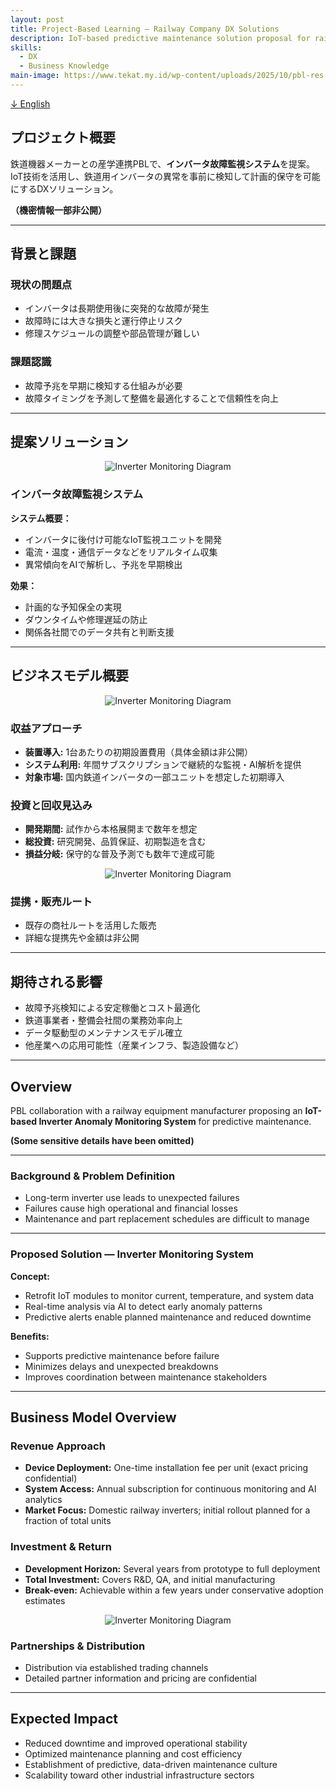 ```yaml
---
layout: post
title: Project-Based Learning — Railway Company DX Solutions
description: IoT-based predictive maintenance solution proposal for railway inverter systems.
skills:
  - DX
  - Business Knowledge
main-image: https://www.tekat.my.id/wp-content/uploads/2025/10/pbl-res.png.webp
---
```


[↓ English](#overview)

## プロジェクト概要

鉄道機器メーカーとの産学連携PBLで、**インバータ故障監視システム**を提案。  
IoT技術を活用し、鉄道用インバータの異常を事前に検知して計画的保守を可能にするDXソリューション。

**（機密情報一部非公開）**

---

## 背景と課題

### 現状の問題点
- インバータは長期使用後に突発的な故障が発生  
- 故障時には大きな損失と運行停止リスク  
- 修理スケジュールの調整や部品管理が難しい

### 課題認識
- 故障予兆を早期に検知する仕組みが必要  
- 故障タイミングを予測して整備を最適化することで信頼性を向上

---

## 提案ソリューション

<div style="text-align:center">
  <img data-src="https://www.tekat.my.id/wp-content/uploads/2025/10/pbl-res.png.webp" alt="Inverter Monitoring Diagram" style="max-height: 400px; max-width: 100%"/>
</div>

### インバータ故障監視システム

**システム概要：**
- インバータに後付け可能なIoT監視ユニットを開発  
- 電流・温度・通信データなどをリアルタイム収集  
- 異常傾向をAIで解析し、予兆を早期検出

**効果：**
- 計画的な予知保全の実現  
- ダウンタイムや修理遅延の防止  
- 関係各社間でのデータ共有と判断支援

---

## ビジネスモデル概要

<div style="text-align:center">
  <img data-src="https://www.tekat.my.id/wp-content/uploads/2025/10/pbl-bm-inv.png.webp" alt="Inverter Monitoring Diagram" style="max-height: 400px; max-width: 100%"/>
</div>

### 収益アプローチ
- **装置導入:** 1台あたりの初期設置費用（具体金額は非公開）  
- **システム利用:** 年間サブスクリプションで継続的な監視・AI解析を提供  
- **対象市場:** 国内鉄道インバータの一部ユニットを想定した初期導入

### 投資と回収見込み
- **開発期間:** 試作から本格展開まで数年を想定  
- **総投資:** 研究開発、品質保証、初期製造を含む  
- **損益分岐:** 保守的な普及予測でも数年で達成可能

<div style="text-align:center">
  <img data-src="https://www.tekat.my.id/wp-content/uploads/2025/10/pbl-breakeven.png.webp" alt="Inverter Monitoring Diagram" style="max-height: 400px; max-width: 100%"/>
</div>

### 提携・販売ルート
- 既存の商社ルートを活用した販売  
- 詳細な提携先や金額は非公開

---

## 期待される影響

- 故障予兆検知による安定稼働とコスト最適化  
- 鉄道事業者・整備会社間の業務効率向上  
- データ駆動型のメンテナンスモデル確立  
- 他産業への応用可能性（産業インフラ、製造設備など）

---

## Overview

PBL collaboration with a railway equipment manufacturer proposing an **IoT-based Inverter Anomaly Monitoring System** for predictive maintenance.

**(Some sensitive details have been omitted)**

---

### Background & Problem Definition
- Long-term inverter use leads to unexpected failures  
- Failures cause high operational and financial losses  
- Maintenance and part replacement schedules are difficult to manage

---

### Proposed Solution — Inverter Monitoring System

**Concept:**
- Retrofit IoT modules to monitor current, temperature, and system data  
- Real-time analysis via AI to detect early anomaly patterns  
- Predictive alerts enable planned maintenance and reduced downtime

**Benefits:**
- Supports predictive maintenance before failure  
- Minimizes delays and unexpected breakdowns  
- Improves coordination between maintenance stakeholders

---

## Business Model Overview

### Revenue Approach
- **Device Deployment:** One-time installation fee per unit (exact pricing confidential)  
- **System Access:** Annual subscription for continuous monitoring and AI analytics  
- **Market Focus:** Domestic railway inverters; initial rollout planned for a fraction of total units

### Investment & Return
- **Development Horizon:** Several years from prototype to full deployment  
- **Total Investment:** Covers R&D, QA, and initial manufacturing  
- **Break-even:** Achievable within a few years under conservative adoption estimates

<div style="text-align:center">
  <img data-src="https://www.tekat.my.id/wp-content/uploads/2025/10/pbl-cost.png.webp" alt="Inverter Monitoring Diagram" style="max-height: 400px; max-width: 100%"/>
</div>

### Partnerships & Distribution
- Distribution via established trading channels  
- Detailed partner information and pricing are confidential

---

## Expected Impact

- Reduced downtime and improved operational stability  
- Optimized maintenance planning and cost efficiency  
- Establishment of predictive, data-driven maintenance culture  
- Scalability toward other industrial infrastructure sectors
